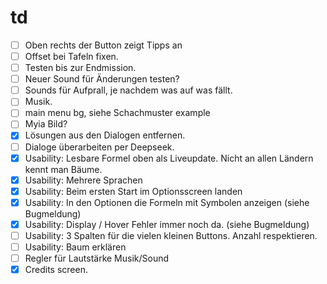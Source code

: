 # td

- [ ] Oben rechts der Button zeigt Tipps an
- [ ] Offset bei Tafeln fixen.
- [ ] Testen bis zur Endmission.
- [ ] Neuer Sound für Änderungen testen?
- [ ] Sounds für Aufprall, je nachdem was auf was fällt.
- [ ] Musik.
- [ ] main menu bg, siehe Schachmuster example
- [ ] Myia Bild?
- [x] Lösungen aus den Dialogen entfernen.
- [ ] Dialoge überarbeiten per Deepseek.
- [x] Usability: Lesbare Formel oben als Liveupdate. Nicht an allen Ländern kennt man Bäume.
- [x] Usability: Mehrere Sprachen
- [x] Usability: Beim ersten Start im Optionsscreen landen
- [x] Usability: In den Optionen die Formeln mit Symbolen anzeigen (siehe Bugmeldung)
- [x] Usability: Display / Hover Fehler immer noch da. (siehe Bugmeldung)
- [ ] Usability: 3 Spalten für die vielen kleinen Buttons. Anzahl respektieren.
- [ ] Usability: Baum erklären
- [ ] Regler für Lautstärke Musik/Sound
- [x] Credits screen.
